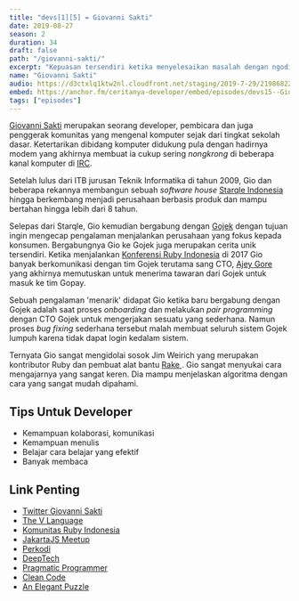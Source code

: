 ```yaml
---
title: "devs[1][5] = Giovanni Sakti"
date: 2019-08-27
season: 2
duration: 34
draft: false
path: "/giovanni-sakti/"
excerpt: "Kepuasan tersendiri ketika menyelesaikan masalah dengan ngoding."
name: "Giovanni Sakti"
audio: https://d3ctxlq1ktw2nl.cloudfront.net/staging/2019-7-29/21986822-44100-2-4f394afd3c14f.m4a
embed: https://anchor.fm/ceritanya-developer/embed/episodes/devs15--Giovanni-Sakti-e54vuo/a-altg26
tags: ["episodes"]
---
```


[Giovanni Sakti](https://twitter.com/giosakti) merupakan seorang developer, pembicara dan juga penggerak komunitas yang mengenal komputer sejak dari tingkat sekolah dasar. Ketertarikan dibidang komputer didukung pula dengan hadirnya modem yang akhirnya membuat ia cukup sering _nongkrong_ di beberapa kanal komputer di [IRC](https://en.wikipedia.org/wiki/Internet_Relay_Chat).

Setelah lulus dari ITB jurusan Teknik Informatika di tahun 2009, Gio dan beberapa rekannya membangun sebuah _software house_ [Starqle Indonesia](http://starqle.com/) hingga berkembang menjadi perusahaan berbasis produk dan mampu bertahan hingga lebih dari 8 tahun.

Selepas dari Starqle, Gio kemudian bergabung dengan [Gojek]() dengan tujuan ingin mengecap pengalaman menjalankan perusahaan yang fokus kepada konsumen. Bergabungnya Gio ke Gojek juga merupakan cerita unik tersendiri. Ketika menjalankan [Konferensi Ruby Indonesia](https://ruby.id/conf/2019/index.html) di 2017 Gio banyak berkomunikasi dengan tim Gojek terutama sang CTO, [Ajey Gore](https://www.linkedin.com/in/ajeygore/) yang akhirnya memutuskan untuk menerima tawaran dari Gojek untuk masuk ke tim Gopay.

Sebuah pengalaman 'menarik' didapat Gio ketika baru bergabung dengan Gojek adalah saat proses _onboarding_ dan melakukan _pair programming_ dengan CTO Gojek untuk mengerjakan sesuatu yang sederhana. Namun proses _bug fixing_ sederhana tersebut malah membuat seluruh sistem Gojek lumpuh karena tidak dapat login kedalam sistem.

Ternyata Gio sangat mengidolai sosok Jim Weirich yang merupakan kontributor Ruby dan pembuat alat bantu [ Rake ](https://github.com/ruby/rake). Gio sangat menyukai cara mengajarnya yang sangat keren. Dia mampu menjelaskan algoritma dengan cara yang sangat mudah dipahami.

## Tips Untuk Developer

- Kemampuan kolaborasi, komunikasi
- Kemampuan menulis
- Belajar cara belajar yang efektif
- Banyak membaca

## Link Penting

- [Twitter Giovanni Sakti](https://twitter.com/giosakti)
- [The V Language](https://vlang.io/)
- [Komunitas Ruby Indonesia](https://ruby.id/)
- [JakartaJS Meetup](https://www.meetup.com/jakartajs)
- [Perkodi](https://perkodi.org/)
- [DeepTech](https://www.instagram.com/deeptech.id/)
- [Pragmatic Programmer](https://pragprog.com/book/tpp20/the-pragmatic-programmer-20th-anniversary-edition)
- [Clean Code](https://www.amazon.com/Clean-Code-Handbook-Software-Craftsmanship/dp/0132350882)
- [An Elegant Puzzle](https://www.amazon.com/Elegant-Puzzle-Systems-Engineering-Management/dp/1732265186)

